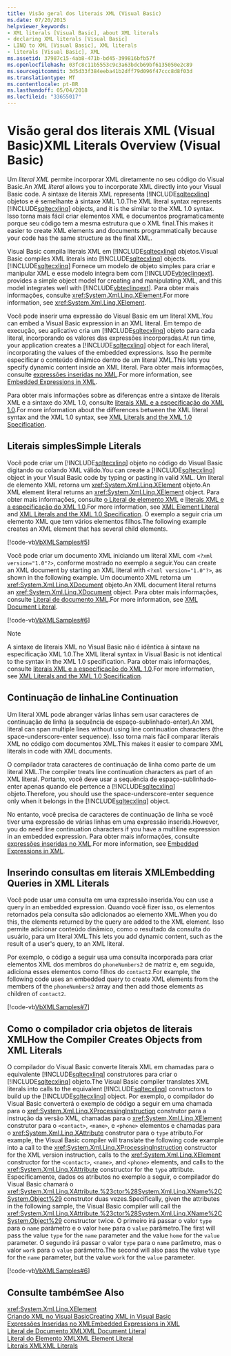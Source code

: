 ```yaml
---
title: Visão geral dos literais XML (Visual Basic)
ms.date: 07/20/2015
helpviewer_keywords:
- XML literals [Visual Basic], about XML literals
- declaring XML literals [Visual Basic]
- LINQ to XML [Visual Basic], XML literals
- literals [Visual Basic], XML
ms.assetid: 37987c15-4ab8-471b-bd45-399816bfb57f
ms.openlocfilehash: 03fc8c11b5553c9c3a63bdcb69bf6135050e2c89
ms.sourcegitcommit: 3d5d33f384eeba41b2dff79d096f47ccc8d8f03d
ms.translationtype: MT
ms.contentlocale: pt-BR
ms.lasthandoff: 05/04/2018
ms.locfileid: "33655017"
---
```

# <a name="xml-literals-overview-visual-basic"></a><span data-ttu-id="00794-102">Visão geral dos literais XML (Visual Basic)</span><span class="sxs-lookup"><span data-stu-id="00794-102">XML Literals Overview (Visual Basic)</span></span>
<span data-ttu-id="00794-103">Um *literal XML* permite incorporar XML diretamente no seu código do Visual Basic.</span><span class="sxs-lookup"><span data-stu-id="00794-103">An *XML literal* allows you to incorporate XML directly into your Visual Basic code.</span></span> <span data-ttu-id="00794-104">A sintaxe de literais XML representa [!INCLUDE[sqltecxlinq](~/includes/sqltecxlinq-md.md)] objetos e é semelhante à sintaxe XML 1.0.</span><span class="sxs-lookup"><span data-stu-id="00794-104">The XML literal syntax represents [!INCLUDE[sqltecxlinq](~/includes/sqltecxlinq-md.md)] objects, and it is the similar to the XML 1.0 syntax.</span></span> <span data-ttu-id="00794-105">Isso torna mais fácil criar elementos XML e documentos programaticamente porque seu código tem a mesma estrutura que o XML final.</span><span class="sxs-lookup"><span data-stu-id="00794-105">This makes it easier to create XML elements and documents programmatically because your code has the same structure as the final XML.</span></span>  
  
 <span data-ttu-id="00794-106">Visual Basic compila literais XML em [!INCLUDE[sqltecxlinq](~/includes/sqltecxlinq-md.md)] objetos.</span><span class="sxs-lookup"><span data-stu-id="00794-106">Visual Basic compiles XML literals into [!INCLUDE[sqltecxlinq](~/includes/sqltecxlinq-md.md)] objects.</span></span> [!INCLUDE[sqltecxlinq](~/includes/sqltecxlinq-md.md)]<span data-ttu-id="00794-107"> Fornece um modelo de objeto simples para criar e manipular XML e esse modelo integra bem com [!INCLUDE[vbteclinqext](~/includes/vbteclinqext-md.md)].</span><span class="sxs-lookup"><span data-stu-id="00794-107"> provides a simple object model for creating and manipulating XML, and this model integrates well with [!INCLUDE[vbteclinqext](~/includes/vbteclinqext-md.md)].</span></span> <span data-ttu-id="00794-108">Para obter mais informações, consulte <xref:System.Xml.Linq.XElement>.</span><span class="sxs-lookup"><span data-stu-id="00794-108">For more information, see <xref:System.Xml.Linq.XElement>.</span></span>  
  
 <span data-ttu-id="00794-109">Você pode inserir uma expressão do Visual Basic em um literal XML.</span><span class="sxs-lookup"><span data-stu-id="00794-109">You can embed a Visual Basic expression in an XML literal.</span></span> <span data-ttu-id="00794-110">Em tempo de execução, seu aplicativo cria um [!INCLUDE[sqltecxlinq](~/includes/sqltecxlinq-md.md)] objeto para cada literal, incorporando os valores das expressões incorporadas.</span><span class="sxs-lookup"><span data-stu-id="00794-110">At run time, your application creates a [!INCLUDE[sqltecxlinq](~/includes/sqltecxlinq-md.md)] object for each literal, incorporating the values of the embedded expressions.</span></span> <span data-ttu-id="00794-111">Isso lhe permite especificar o conteúdo dinâmico dentro de um literal XML.</span><span class="sxs-lookup"><span data-stu-id="00794-111">This lets you specify dynamic content inside an XML literal.</span></span> <span data-ttu-id="00794-112">Para obter mais informações, consulte [expressões inseridas no XML](../../../../visual-basic/programming-guide/language-features/xml/embedded-expressions-in-xml.md).</span><span class="sxs-lookup"><span data-stu-id="00794-112">For more information, see [Embedded Expressions in XML](../../../../visual-basic/programming-guide/language-features/xml/embedded-expressions-in-xml.md).</span></span>  
  
 <span data-ttu-id="00794-113">Para obter mais informações sobre as diferenças entre a sintaxe de literais XML e a sintaxe do XML 1.0, consulte [literais XML e a especificação do XML 1.0](../../../../visual-basic/programming-guide/language-features/xml/xml-literals-and-the-xml-1-0-specification.md).</span><span class="sxs-lookup"><span data-stu-id="00794-113">For more information about the differences between the XML literal syntax and the XML 1.0 syntax, see [XML Literals and the XML 1.0 Specification](../../../../visual-basic/programming-guide/language-features/xml/xml-literals-and-the-xml-1-0-specification.md).</span></span>  
  
## <a name="simple-literals"></a><span data-ttu-id="00794-114">Literais simples</span><span class="sxs-lookup"><span data-stu-id="00794-114">Simple Literals</span></span>  
 <span data-ttu-id="00794-115">Você pode criar um [!INCLUDE[sqltecxlinq](~/includes/sqltecxlinq-md.md)] objeto no código do Visual Basic digitando ou colando XML válido.</span><span class="sxs-lookup"><span data-stu-id="00794-115">You can create a [!INCLUDE[sqltecxlinq](~/includes/sqltecxlinq-md.md)] object in your Visual Basic code by typing or pasting in valid XML.</span></span> <span data-ttu-id="00794-116">Um literal de elemento XML retorna um <xref:System.Xml.Linq.XElement> objeto.</span><span class="sxs-lookup"><span data-stu-id="00794-116">An XML element literal returns an <xref:System.Xml.Linq.XElement> object.</span></span> <span data-ttu-id="00794-117">Para obter mais informações, consulte [o Literal de elemento XML](../../../../visual-basic/language-reference/xml-literals/xml-element-literal.md) e [literais XML e a especificação do XML 1.0](../../../../visual-basic/programming-guide/language-features/xml/xml-literals-and-the-xml-1-0-specification.md).</span><span class="sxs-lookup"><span data-stu-id="00794-117">For more information, see [XML Element Literal](../../../../visual-basic/language-reference/xml-literals/xml-element-literal.md) and [XML Literals and the XML 1.0 Specification](../../../../visual-basic/programming-guide/language-features/xml/xml-literals-and-the-xml-1-0-specification.md).</span></span> <span data-ttu-id="00794-118">O exemplo a seguir cria um elemento XML que tem vários elementos filhos.</span><span class="sxs-lookup"><span data-stu-id="00794-118">The following example creates an XML element that has several child elements.</span></span>  
  
 [!code-vb[VbXMLSamples#5](../../../../visual-basic/language-reference/operators/codesnippet/VisualBasic/xml-literals-overview_1.vb)]  
  
 <span data-ttu-id="00794-119">Você pode criar um documento XML iniciando um literal XML com `<?xml version="1.0"?>`, conforme mostrado no exemplo a seguir.</span><span class="sxs-lookup"><span data-stu-id="00794-119">You can create an XML document by starting an XML literal with `<?xml version="1.0"?>`, as shown in the following example.</span></span> <span data-ttu-id="00794-120">Um documento XML retorna um <xref:System.Xml.Linq.XDocument> objeto.</span><span class="sxs-lookup"><span data-stu-id="00794-120">An XML document literal returns an <xref:System.Xml.Linq.XDocument> object.</span></span> <span data-ttu-id="00794-121">Para obter mais informações, consulte [Literal de documento XML](../../../../visual-basic/language-reference/xml-literals/xml-document-literal.md).</span><span class="sxs-lookup"><span data-stu-id="00794-121">For more information, see [XML Document Literal](../../../../visual-basic/language-reference/xml-literals/xml-document-literal.md).</span></span>  
  
 [!code-vb[VbXMLSamples#6](../../../../visual-basic/language-reference/operators/codesnippet/VisualBasic/xml-literals-overview_2.vb)]  
  
> [!NOTE]
>  <span data-ttu-id="00794-122">A sintaxe de literais XML no Visual Basic não é idêntica à sintaxe na especificação XML 1.0.</span><span class="sxs-lookup"><span data-stu-id="00794-122">The XML literal syntax in Visual Basic is not identical to the syntax in the XML 1.0 specification.</span></span> <span data-ttu-id="00794-123">Para obter mais informações, consulte [literais XML e a especificação do XML 1.0](../../../../visual-basic/programming-guide/language-features/xml/xml-literals-and-the-xml-1-0-specification.md).</span><span class="sxs-lookup"><span data-stu-id="00794-123">For more information, see [XML Literals and the XML 1.0 Specification](../../../../visual-basic/programming-guide/language-features/xml/xml-literals-and-the-xml-1-0-specification.md).</span></span>  
  
## <a name="line-continuation"></a><span data-ttu-id="00794-124">Continuação de linha</span><span class="sxs-lookup"><span data-stu-id="00794-124">Line Continuation</span></span>  
 <span data-ttu-id="00794-125">Um literal XML pode abranger várias linhas sem usar caracteres de continuação de linha (a sequência de espaço-sublinhado-enter).</span><span class="sxs-lookup"><span data-stu-id="00794-125">An XML literal can span multiple lines without using line continuation characters (the space-underscore-enter sequence).</span></span> <span data-ttu-id="00794-126">Isso torna mais fácil comparar literais XML no código com documentos XML.</span><span class="sxs-lookup"><span data-stu-id="00794-126">This makes it easier to compare XML literals in code with XML documents.</span></span>  
  
 <span data-ttu-id="00794-127">O compilador trata caracteres de continuação de linha como parte de um literal XML.</span><span class="sxs-lookup"><span data-stu-id="00794-127">The compiler treats line continuation characters as part of an XML literal.</span></span> <span data-ttu-id="00794-128">Portanto, você deve usar a sequência de espaço-sublinhado-enter apenas quando ele pertence a [!INCLUDE[sqltecxlinq](~/includes/sqltecxlinq-md.md)] objeto.</span><span class="sxs-lookup"><span data-stu-id="00794-128">Therefore, you should use the space-underscore-enter sequence only when it belongs in the [!INCLUDE[sqltecxlinq](~/includes/sqltecxlinq-md.md)] object.</span></span>  
  
 <span data-ttu-id="00794-129">No entanto, você precisa de caracteres de continuação de linha se você tiver uma expressão de várias linhas em uma expressão inserida.</span><span class="sxs-lookup"><span data-stu-id="00794-129">However, you do need line continuation characters if you have a multiline expression in an embedded expression.</span></span> <span data-ttu-id="00794-130">Para obter mais informações, consulte [expressões inseridas no XML](../../../../visual-basic/programming-guide/language-features/xml/embedded-expressions-in-xml.md).</span><span class="sxs-lookup"><span data-stu-id="00794-130">For more information, see [Embedded Expressions in XML](../../../../visual-basic/programming-guide/language-features/xml/embedded-expressions-in-xml.md).</span></span>  
  
## <a name="embedding-queries-in-xml-literals"></a><span data-ttu-id="00794-131">Inserindo consultas em literais XML</span><span class="sxs-lookup"><span data-stu-id="00794-131">Embedding Queries in XML Literals</span></span>  
 <span data-ttu-id="00794-132">Você pode usar uma consulta em uma expressão inserida.</span><span class="sxs-lookup"><span data-stu-id="00794-132">You can use a query in an embedded expression.</span></span> <span data-ttu-id="00794-133">Quando você fizer isso, os elementos retornados pela consulta são adicionados ao elemento XML.</span><span class="sxs-lookup"><span data-stu-id="00794-133">When you do this, the elements returned by the query are added to the XML element.</span></span> <span data-ttu-id="00794-134">Isso permite adicionar conteúdo dinâmico, como o resultado da consulta do usuário, para um literal XML.</span><span class="sxs-lookup"><span data-stu-id="00794-134">This lets you add dynamic content, such as the result of a user's query, to an XML literal.</span></span>  
  
 <span data-ttu-id="00794-135">Por exemplo, o código a seguir usa uma consulta incorporada para criar elementos XML dos membros do `phoneNumbers2` de matriz e, em seguida, adiciona esses elementos como filhos do `contact2`.</span><span class="sxs-lookup"><span data-stu-id="00794-135">For example, the following code uses an embedded query to create XML elements from the members of the `phoneNumbers2` array and then add those elements as children of `contact2`.</span></span>  
  
 [!code-vb[VbXMLSamples#7](../../../../visual-basic/language-reference/operators/codesnippet/VisualBasic/xml-literals-overview_3.vb)]  
  
## <a name="how-the-compiler-creates-objects-from-xml-literals"></a><span data-ttu-id="00794-136">Como o compilador cria objetos de literais XML</span><span class="sxs-lookup"><span data-stu-id="00794-136">How the Compiler Creates Objects from XML Literals</span></span>  
 <span data-ttu-id="00794-137">O compilador do Visual Basic converte literais XML em chamadas para o equivalente [!INCLUDE[sqltecxlinq](~/includes/sqltecxlinq-md.md)] construtores para criar o [!INCLUDE[sqltecxlinq](~/includes/sqltecxlinq-md.md)] objeto.</span><span class="sxs-lookup"><span data-stu-id="00794-137">The Visual Basic compiler translates XML literals into calls to the equivalent [!INCLUDE[sqltecxlinq](~/includes/sqltecxlinq-md.md)] constructors to build up the [!INCLUDE[sqltecxlinq](~/includes/sqltecxlinq-md.md)] object.</span></span> <span data-ttu-id="00794-138">Por exemplo, o compilador do Visual Basic converterá o exemplo de código a seguir em uma chamada para o <xref:System.Xml.Linq.XProcessingInstruction> construtor para a instrução da versão XML, chamadas para o <xref:System.Xml.Linq.XElement> construtor para o `<contact>`, `<name>`, e `<phone>` elementos e chamadas para o <xref:System.Xml.Linq.XAttribute> construtor para o `type` atributo.</span><span class="sxs-lookup"><span data-stu-id="00794-138">For example, the Visual Basic compiler will translate the following code example into a call to the <xref:System.Xml.Linq.XProcessingInstruction> constructor for the XML version instruction, calls to the <xref:System.Xml.Linq.XElement> constructor for the `<contact>`, `<name>`, and `<phone>` elements, and calls to the <xref:System.Xml.Linq.XAttribute> constructor for the `type` attribute.</span></span> <span data-ttu-id="00794-139">Especificamente, dados os atributos no exemplo a seguir, o compilador do Visual Basic chamará o <xref:System.Xml.Linq.XAttribute.%23ctor%28System.Xml.Linq.XName%2CSystem.Object%29> construtor duas vezes.</span><span class="sxs-lookup"><span data-stu-id="00794-139">Specifically, given the attributes in the following sample, the Visual Basic compiler will call the <xref:System.Xml.Linq.XAttribute.%23ctor%28System.Xml.Linq.XName%2CSystem.Object%29> constructor twice.</span></span> <span data-ttu-id="00794-140">O primeiro irá passar o valor `type` para o `name` parâmetro e o valor `home` para o `value` parâmetro.</span><span class="sxs-lookup"><span data-stu-id="00794-140">The first will pass the value `type` for the `name` parameter and the value `home` for the `value` parameter.</span></span> <span data-ttu-id="00794-141">O segundo irá passar o valor `type` para o `name` parâmetro, mas o valor `work` para o `value` parâmetro.</span><span class="sxs-lookup"><span data-stu-id="00794-141">The second will also pass the value `type` for the `name` parameter, but the value `work` for the `value` parameter.</span></span>  
  
 [!code-vb[VbXMLSamples#6](../../../../visual-basic/language-reference/operators/codesnippet/VisualBasic/xml-literals-overview_2.vb)]  
  
## <a name="see-also"></a><span data-ttu-id="00794-142">Consulte também</span><span class="sxs-lookup"><span data-stu-id="00794-142">See Also</span></span>  
 <xref:System.Xml.Linq.XElement>  
 [<span data-ttu-id="00794-143">Criando XML no Visual Basic</span><span class="sxs-lookup"><span data-stu-id="00794-143">Creating XML in Visual Basic</span></span>](../../../../visual-basic/programming-guide/language-features/xml/creating-xml.md)  
 [<span data-ttu-id="00794-144">Expressões Inseridas no XML</span><span class="sxs-lookup"><span data-stu-id="00794-144">Embedded Expressions in XML</span></span>](../../../../visual-basic/programming-guide/language-features/xml/embedded-expressions-in-xml.md)  
 [<span data-ttu-id="00794-145">Literal de Documento XML</span><span class="sxs-lookup"><span data-stu-id="00794-145">XML Document Literal</span></span>](../../../../visual-basic/language-reference/xml-literals/xml-document-literal.md)  
 [<span data-ttu-id="00794-146">Literal do Elemento XML</span><span class="sxs-lookup"><span data-stu-id="00794-146">XML Element Literal</span></span>](../../../../visual-basic/language-reference/xml-literals/xml-element-literal.md)  
 [<span data-ttu-id="00794-147">Literais XML</span><span class="sxs-lookup"><span data-stu-id="00794-147">XML Literals</span></span>](../../../../visual-basic/language-reference/xml-literals/index.md)
